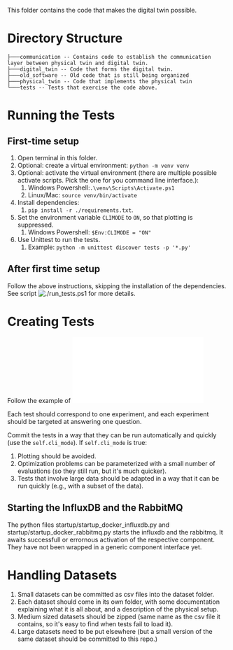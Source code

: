 This folder contains the code that makes the digital twin possible.

# Directory Structure

```
├───communication -- Contains code to establish the communication layer between physical twin and digital twin.
├───digital_twin -- Code that forms the digital twin.
├───old_software -- Old code that is still being organized
├───physical_twin -- Code that implements the physical twin
└───tests -- Tests that exercise the code above.
```

# Running the Tests

## First-time setup
1. Open terminal in this folder.
2. Optional: create a virtual environment: `python -m venv venv`
3. Optional: activate the virtual environment (there are multiple possible activate scripts. Pick the one for you command line interface.): 
   1. Windows Powershell:`.\venv\Scripts\Activate.ps1` 
   2. Linux/Mac: `source venv/bin/activate`
4. Install dependencies:
   1. `pip install -r ./requirements.txt`.
5. Set the environment variable `CLIMODE` to `ON`, so that plotting is suppressed.
   1. Windows Powershell: `$Env:CLIMODE = "ON"`
6. Use Unittest to run the tests.
   1. Example: `python -m unittest discover tests -p '*.py'`

## After first time setup

Follow the above instructions, skipping the installation of the dependencies.
See script ![./run_tests.ps1](./run_tests.ps1) for more details.

# Creating Tests

Follow the example of ![./tests/example_test.py](./tests/example_test.py)

Each test should correspond to one experiment, and each experiment should be targeted at answering one question.

Commit the tests in a way that they can be run automatically and quickly (use the `self.cli_mode`).
If `self.cli_mode` is true:
1. Plotting should be avoided.
2. Optimization problems can be parameterized with a small number of evaluations (so they still run, but it's much quicker).
3. Tests that involve large data should be adapted in a way that it can be run quickly (e.g., with a subset of the data).

## Starting the InfluxDB and the RabbitMQ
The python files startup/startup_docker_influxdb.py and startup/startup_docker_rabbitmq.py starts the influxdb and the rabbitmq. 
It awaits successfull or errornous activation of the respective component.
They have not been wrapped in a generic component interface yet.

# Handling Datasets

1. Small datasets can be committed as csv files into the dataset folder.
2. Each dataset should come in its own folder, with some documentation explaining what it is all about, and a description of the physical setup.
3. Medium sized datasets should be zipped (same name as the csv file it contains, so it's easy to find when tests fail to load it).
4. Large datasets need to be put elsewhere (but a small version of the same dataset should be committed to this repo.)
